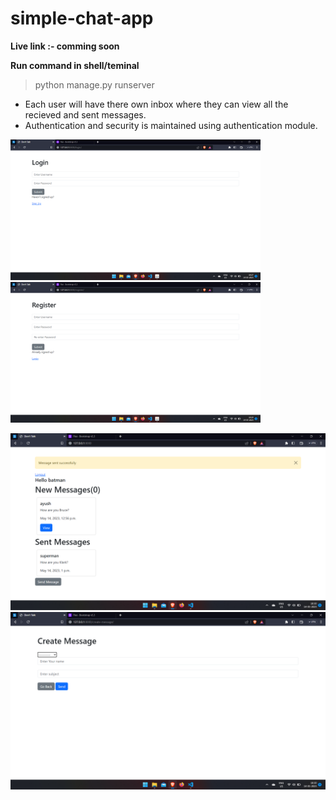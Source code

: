 ﻿# simple-chat-app
 
**Live link :- comming soon**

**Run command in shell/teminal**
> python manage.py runserver

* Each user will have there own inbox where they can view all the recieved and sent messages.
* Authentication and security is maintained using authentication module.

<img src="screenshots/login.png" width=400/>             <img src="screenshots/signup.png" width=400/> 

<img src="screenshots/inbox.png" />

<img src="screenshots/create_message.png" />
